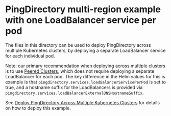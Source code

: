 # PingDirectory multi-region example with one LoadBalancer service per pod
The files in this directory can be used to deploy PingDirectory across multiple Kubernetes clusters, by deploying a separate LoadBalancer service for each individual pod.

Note: our primary recommendation when deploying across multiple clusters is to use [Peered Clusters](https://devops.pingidentity.com/deployment/deployK8s-AWS/), which does not require deploying a separate LoadBalancer for each pod. The key difference in the Helm values for this is example is that `pingdirectory.services.loadBalancerServicePerPod` is set to true, and a hostname suffix for the LoadBalancers is provided via `pingdirectory.services.loadBalancerExternalDNSHostnameSuffix`.

See [Deploy PingDirectory Across Multiple Kubernetes Clusters](https://devops.pingidentity.com/deployment/deployPDMultiRegion/) for details on how to deploy this example.
